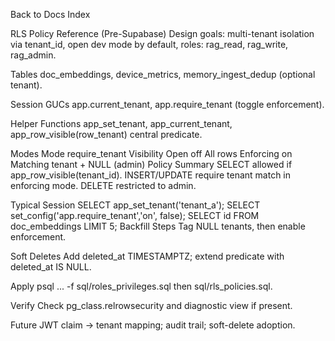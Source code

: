 Back to Docs Index

RLS Policy Reference (Pre-Supabase)
Design goals: multi-tenant isolation via tenant_id, open dev mode by default, roles: rag_read, rag_write, rag_admin.

Tables
doc_embeddings, device_metrics, memory_ingest_dedup (optional tenant).

Session GUCs
app.current_tenant, app.require_tenant (toggle enforcement).

Helper Functions
app_set_tenant, app_current_tenant, app_row_visible(row_tenant) central predicate.

Modes
Mode	require_tenant	Visibility
Open	off	All rows
Enforcing	on	Matching tenant + NULL (admin)
Policy Summary
SELECT allowed if app_row_visible(tenant_id). INSERT/UPDATE require tenant match in enforcing mode. DELETE restricted to admin.

Typical Session
SELECT app_set_tenant('tenant_a');
SELECT set_config('app.require_tenant','on', false);
SELECT id FROM doc_embeddings LIMIT 5;
Backfill Steps
Tag NULL tenants, then enable enforcement.

Soft Deletes
Add deleted_at TIMESTAMPTZ; extend predicate with deleted_at IS NULL.

Apply
psql ... -f sql/roles_privileges.sql then sql/rls_policies.sql.

Verify
Check pg_class.relrowsecurity and diagnostic view if present.

Future
JWT claim → tenant mapping; audit trail; soft-delete adoption.